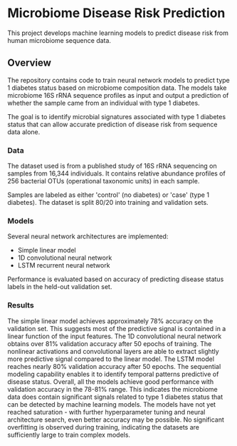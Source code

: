 # Microbiome Disease Risk Prediction
This project develops machine learning models to predict disease risk from human microbiome sequence data.

## Overview
The repository contains code to train neural network models to predict type 1 diabetes status based on microbiome composition data. The models take microbiome 16S rRNA sequence profiles as input and output a prediction of whether the sample came from an individual with type 1 diabetes.

The goal is to identify microbial signatures associated with type 1 diabetes status that can allow accurate prediction of disease risk from sequence data alone.

### Data
The dataset used is from a published study of 16S rRNA sequencing on samples from 16,344 individuals. It contains relative abundance profiles of 256 bacterial OTUs (operational taxonomic units) in each sample.

Samples are labeled as either 'control' (no diabetes) or 'case' (type 1 diabetes). The dataset is split 80/20 into training and validation sets.

### Models
Several neural network architectures are implemented:

- Simple linear model
- 1D convolutional neural network
- LSTM recurrent neural network
  
Performance is evaluated based on accuracy of predicting disease status labels in the held-out validation set.

### Results

The simple linear model achieves approximately 78% accuracy on the validation set. This suggests most of the predictive signal is contained in a linear function of the input features.
The 1D convolutional neural network obtains over 81% validation accuracy after 50 epochs of training. The nonlinear activations and convolutional layers are able to extract slightly more predictive signal compared to the linear model.
The LSTM model reaches nearly 80% validation accuracy after 50 epochs. The sequential modeling capability enables it to identify temporal patterns predictive of disease status.
Overall, all the models achieve good performance with validation accuracy in the 78-81% range. This indicates the microbiome data does contain significant signals related to type 1 diabetes status that can be detected by machine learning models.
The models have not yet reached saturation - with further hyperparameter tuning and neural architecture search, even better accuracy may be possible.
No significant overfitting is observed during training, indicating the datasets are sufficiently large to train complex models.
